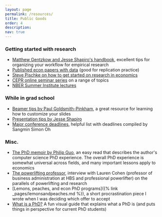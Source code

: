 ```yaml
---
layout: page
permalink: /resources/
title: Public Goods
order: 4
description: 
nav: true
---
```


### Getting started with research 
* [Matthew Gentzkow and Jesse Shapiro's handbook](https://web.stanford.edu/~gentzkow/research/CodeAndData.pdf), excellent tips for organizing your workflow for empirical research
* [Published econ papers with data](https://ejd.econ.mathematik.uni-ulm.de) (good for replication practice)
* [Steve Pischke on how to get started on research in economics](https://econ.lse.ac.uk/staff/spischke/phds/get_started.pdf)
* [CEPR online seminar series](https://cepr.org/events/event-series/online-event-series) on a range of topics
* [NBER Summer Institute lectures](https://www.nber.org/research/lectures?page=1&perPage=50)

### While in grad school 
* [Beamer tips by Paul Goldsmith-Pinkham](https://paulgp.github.io/2018/04/30/beamer-tips.html), a great resource for learning how to customize your slides
* [Presentation tips by Jesse Shapiro](https://scholar.harvard.edu/files/shapiro/files/applied_micro_slides.pdf) 
* [Major conference deadlines](https://sangmino.github.io/deadlines/), helpful list with deadlines compiled by Sangmin Simon Oh

### Misc.
* [The PhD memoir by Philip Guo](https://www.dropbox.com/s/5c70typ50be0d9l/pguo-PhD-grind.pdf?dl=0), an easy read that describes the author's computer science PhD experience. The overall PhD experience is somewhat universal across fields, and many important lessons apply to economics
* [The powerlifting professor](https://www.hbs.edu/news/articles/Pages/powerlifting-professor.aspx), interview with Lauren Cohen (professor of business administration at HBS and professional powerlifter) on the parallels of powerlifting and research 
* [Lemons, peaches, and econ PhD programs]({% link _pages/lemonsandpeaches.md %}), a short procrastination piece I wrote when I was deciding which offer to accept
* [What is a PhD?](https://matt.might.net/articles/phd-school-in-pictures/) A fun visual guide that explains what a PhD is (and puts things in perspective for current PhD students)

